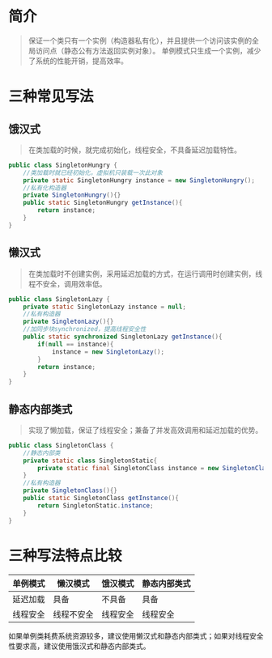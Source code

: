 

# 简介
> 保证一个类只有一个实例（构造器私有化），并且提供一个访问该实例的全局访问点（静态公有方法返回实例对象）。
> 单例模式只生成一个实例，减少了系统的性能开销，提高效率。

# 三种常见写法

## 饿汉式

> 在类加载的时候，就完成初始化，线程安全，不具备延迟加载特性。

```java
public class SingletonHungry {
    //类加载时就已经初始化，虚拟机只装载一次此对象
    private static SingletonHungry instance = new SingletonHungry();
    //私有化构造器
    private SingletonHungry(){}
    public static SingletonHungry getInstance(){
        return instance;
    }
}
```

## 懒汉式

> 在类加载时不创建实例，采用延迟加载的方式，在运行调用时创建实例，线程不安全，调用效率低。

```java
public class SingletonLazy {
    private static SingletonLazy instance = null;
    //私有构造器
    private SingletonLazy(){}
    //加同步块synchronized，提高线程安全性
    public static synchronized SingletonLazy getInstance(){
        if(null == instance){
            instance = new SingletonLazy();
        }
        return instance;
    }
}
```

## 静态内部类式

> 实现了懒加载，保证了线程安全；兼备了并发高效调用和延迟加载的优势。

```java
public class SingletonClass {
    //静态内部类
    private static class SingletonStatic{
        private static final SingletonClass instance = new SingletonClass();
    }
    //私有构造器
    private SingletonClass(){}
    public static SingletonClass getInstance(){
        return SingletonStatic.instance;
    }
}
```

# 三种写法特点比较

单例模式 | 懒汉模式 | 饿汉模式 | 静态内部类式
---|---|---|---
延迟加载| 具备 | 不具备 | 具备
线程安全| 线程不安全 | 线程安全 |线程安全

如果单例类耗费系统资源较多，建议使用懒汉式和静态内部类式；如果对线程安全性要求高，建议使用饿汉式和静态内部类式。


